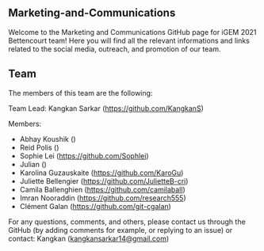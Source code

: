 ## Marketing-and-Communications

Welcome to the Marketing and Communications GitHub page for iGEM 2021 Bettencourt team! Here you will find all the relevant informations and links related to the social media, outreach, and promotion of our team.

## Team 
The members of this team are the following:

Team Lead:
Kangkan Sarkar (https://github.com/KangkanS)

Members:
- Abhay Koushik ()
- Reid Polis ()
- Sophie Lei (https://github.com/Sophlei)
- Julian ()
- Karolina Guzauskaite (https://github.com/KaroGu)
- Juliette Bellengier (https://github.com/JulietteB-cri)
- Camila Ballenghien (https://github.com/camilaball)
- Imran Nooraddin (https://github.com/research555)
- Clément Galan (https://github.com/git-cgalan)

For any questions, comments, and others, please contact us through the GitHub (by adding comments for example, or replying to an issue) or contact:
Kangkan (kangkansarkar14@gmail.com)

